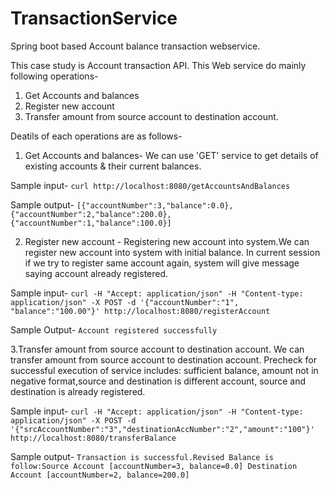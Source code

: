 # TransactionService
Spring boot based Account balance transaction webservice.

This case study is Account transaction API.
This Web service do mainly following operations-
1. Get Accounts and balances 
2. Register new account 
3. Transfer amount from source account to destination account.

Deatils of each operations are as follows-

1. Get Accounts and balances-
 We can use 'GET' service to get details of existing accounts & their current balances. 
 
 Sample input- 
 `curl http://localhost:8080/getAccountsAndBalances` 
 
 Sample output-
 `[{"accountNumber":3,"balance":0.0},{"accountNumber":2,"balance":200.0},{"accountNumber":1,"balance":100.0}]`
 
 2. Register new account -
 Registering new account into system.We can register new account into system with initial balance. In current session if we try to 
 register same account again, system will give message saying account already registered.
 
 Sample input-
 `curl -H "Accept: application/json" -H "Content-type: application/json" -X POST -d '{"accountNumber":"1", "balance":"100.00"}' http://localhost:8080/registerAccount`
 
 Sample Output-
 `Account registered successfully`
 
 3.Transfer amount from source account to destination account.
 We can transfer amount from source account to destination account. 
 Precheck for successful execution of service includes:
 sufficient balance, amount not in negative format,source and destination is different account, source and destination is already registered.
  
Sample input-
`curl -H "Accept: application/json" -H "Content-type: application/json" -X POST -d '{"srcAccountNumber":"3","destinationAccNumber":"2","amount":"100"}' http://localhost:8080/transferBalance`

Sample output-
`Transaction is successful.Revised Balance is follow:Source Account [accountNumber=3, balance=0.0]
Destination Account [accountNumber=2, balance=200.0]`
